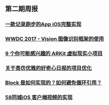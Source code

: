 
## 第二期周报

### [一款记录跑步的App iOS完整实现](https://github.com/moshuqi/YSRun)
### [WWDC 2017 - Vision 图像识别框架的使用](http://www.cocoachina.com/ios/20170801/20061.html)
### [9 个你可能感兴趣的 ARKit 虚拟现实小项目](http://www.cocoachina.com/ios/20170802/20108.html)
### [关于高仿优雅的好奇心日报的项目优化](http://www.jianshu.com/p/d77136982b58)
### [Block 是如何实现的？如何避免循环引用？](http://www.jianshu.com/p/4dedac2a22c6)
### [58同城iOS 客户端视频的实现](https://mp.weixin.qq.com/s?__biz=MzI2NzI4MTEwNA==&mid=2247484379&idx=1&sn=2eb89473ddea26b3956993bbe2f6e16c&chksm=ea807464ddf7fd726ff851ab6c3523a387af3983912b1727207ab0b67fb89dadc47618d2e718&mpshare=1&scene=1&srcid=0720gfMzvno1LVlsSYX7kz5s&key=c32c17d7706c6e2630fa41d0a2bbcf1462a1346369cea08777c2cd6f1c961bb3c6622c64050609cd94e466c155d6c65cd1fdbb7c1ef18b510e94c0101f6d7ea212552fad4d5dc395237d098b54072b3e&ascene=0&uin=NzIwMTQ2MDQw&devicetype=iMac+MacBookPro12%2C1+OSX+OSX+10.11.3+build\(15D21\)&version=12020810&nettype=WIFI&fontScale=100&pass_ticket=4ohY01tqMfnklLRdp8jOguAQsc%2FfMT%2FMvQ9do4R2x4cWZsHEVcpM6fZqDL15XECK)